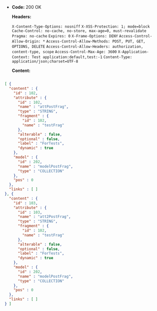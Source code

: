 * **Code:** 200 OK

  **Headers:**

  `X-Content-Type-Options: nosniff`
  `X-XSS-Protection: 1; mode=block`
  `Cache-Control: no-cache, no-store, max-age=0, must-revalidate`
  `Pragma: no-cache`
  `Expires: 0`
  `X-Frame-Options: DENY`
  `Access-Control-Allow-Origin: *`
  `Access-Control-Allow-Methods: POST, PUT, GET, OPTIONS, DELETE`
  `Access-Control-Allow-Headers: authorization, content-type, scope`
  `Access-Control-Max-Age: 3600`
  `X-Application-Context: Test application:default,test:-1`
  `Content-Type: application/json;charset=UTF-8`

  **Content:**

```json

[ {
  "content" : {
    "id" : 102,
    "attribute" : {
      "id" : 102,
      "name" : "attPostFrag",
      "type" : "STRING",
      "fragment" : {
        "id" : 102,
        "name" : "testFrag"
      },
      "alterable" : false,
      "optional" : false,
      "label" : "ForTests",
      "dynamic" : true
    },
    "model" : {
      "id" : 202,
      "name" : "modelPostFrag",
      "type" : "COLLECTION"
    },
    "pos" : 0
  },
  "links" : [ ]
}, {
  "content" : {
    "id" : 103,
    "attribute" : {
      "id" : 103,
      "name" : "att2PostFrag",
      "type" : "STRING",
      "fragment" : {
        "id" : 102,
        "name" : "testFrag"
      },
      "alterable" : false,
      "optional" : false,
      "label" : "ForTests",
      "dynamic" : true
    },
    "model" : {
      "id" : 202,
      "name" : "modelPostFrag",
      "type" : "COLLECTION"
    },
    "pos" : 0
  },
  "links" : [ ]
} ]
```
